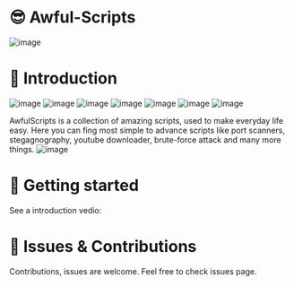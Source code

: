 # 😎 Awful-Scripts
![image](https://img.shields.io/static/v1?logoColor=black&style=plastic&logo=Awesome-Lists&label=🗿&message=awesome&color=ff69b4)
# 📌 Introduction
![image](https://img.shields.io/static/v1?label=language&message=python&color=brightgreen)
![image](https://img.shields.io/static/v1?label=language&message=ruby&color=brightgreen)
![image](https://img.shields.io/static/v1?label=language&message=perl&color=brightgreen)
![image](https://img.shields.io/static/v1?label=language&message=html-css-jscript&color=brightgreen)
![image](https://img.shields.io/static/v1?label=language&message=c++&color=brightgreen)
![image](https://img.shields.io/static/v1?label=language&message=bash&color=brightgreen)
![image](https://img.shields.io/static/v1?label=language&message=php&color=brightgreen)

AwfulScripts is a collection of amazing scripts, used to make everyday life easy. Here you can fing most simple to advance scripts like port scanners, stegagnography, youtube downloader, brute-force attack and many more things.
![image](https://user-images.githubusercontent.com/83164668/121241404-05fe7800-c8b9-11eb-9d3c-5140defbc41f.png)
# 🚀 Getting started
See a introduction vedio:




# 🤝 Issues & Contributions
Contributions, issues are welcome. Feel free to check issues page.
